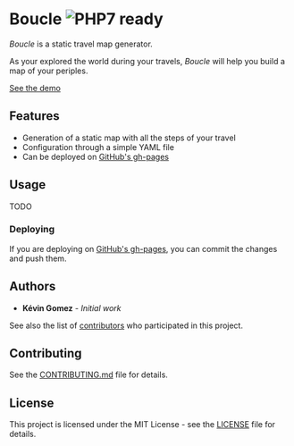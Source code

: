# Boucle ![PHP7 ready](https://img.shields.io/badge/PHP7-ready-green.svg)

*Boucle* is a static travel map generator.

As your explored the world during your travels, *Boucle* will help you
build a map of your periples.

[See the demo](http://blog.kevingomez.fr/boucle/)

## Features

* Generation of a static map with all the steps of your travel
* Configuration through a simple YAML file
* Can be deployed on [GitHub's gh-pages](https://pages.github.com/)

## Usage

TODO

### Deploying

If you are deploying on [GitHub's gh-pages](https://pages.github.com/), you can commit the
changes and push them.

## Authors

* **Kévin Gomez** - *Initial work*

See also the list of [contributors](https://github.com/K-Phoen/boucle/graphs/contributors) who participated in this project.

## Contributing

See the [CONTRIBUTING.md](CONTRIBUTING.md) file for details.

## License

This project is licensed under the MIT License - see the [LICENSE](LICENSE) file for details.
